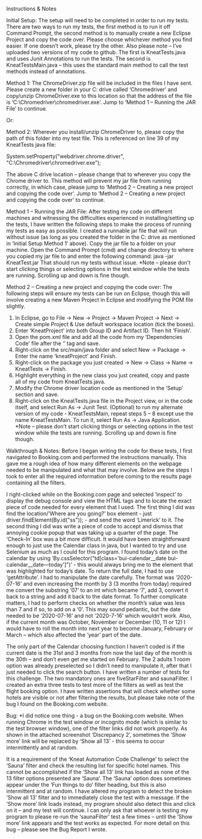 Instructions & Notes

Initial Setup:
The setup will need to be completed in order to run my tests. There are two ways to run my tests, the first method is to run it off Command Prompt, the second method is to manually create a new Eclipse Project and copy the code over. Please choose whichever method you find easier. If one doesn’t work, please try the other.
Also please note – I’ve uploaded two versions of my code to github. The first is KneatTests.java and uses Junit Annotations to run the tests. The second is KneatTestsMain.java – this uses the standard main method to call the test methods instead of annotations.

Method 1:
The ChromeDriver.zip file will be included in the files I have sent. Please create a new folder in your C: drive called ‘Chromedriver’ and copy/unzip ChromeDriver.exe to this location so that the address of the file is ‘C:\Chromedriver\chromedriver.exe’. Jump to ‘Method 1 – Running the JAR File’ to continue.

Or:

Method 2:
Wherever you install/unzip ChromeDriver to, please copy the path of this folder into my test file. This is referenced on line 39 of my KneatTests java file:

System.setProperty("webdriver.chrome.driver", "C:\\Chromedriver\\chromedriver.exe");

The above C drive location – please change that to wherever you copy the Chrome driver to.
This method will prevent my jar file from running correctly, in which case, please jump to ‘Method 2 – Creating a new project and copying the code over’. Jump to ‘Method 2 – Creating a new project and copying the code over’ to continue.

Method 1 – Running the JAR File:
After testing my code on different machines and witnessing the difficulties experienced in installing/setting up the tests, I have written the following steps to make the process of running my tests as easy as possible.
I created a runnable jar file that will run without issue (as long as you created the folder in the C: drive as mentioned in ‘Initial Setup Method 1’ above). Copy the jar file to a folder on your machine.
Open the Command Prompt (cmd) and change directory to where you copied my jar file to and enter the following command:
java -jar KneatTest.jar
That should run my tests without issue.
*Note – please don’t start clicking things or selecting options in the test window while the tests are running. Scrolling up and down is fine though.

Method 2 – Creating a new project and copying the code over:
The following steps will ensure my tests can be run on Eclipse, though this will involve creating a new Maven Project in Eclipse and modifying the POM file slightly.
1. In Eclipse, go to File → New → Project → Maven Project → Next → Create simple Project & Use default workspace location (tick the boxes).
2. Enter ‘KneatProject’ into both Group ID and Artifact ID. Then hit ‘Finish’.
3. Open the pom.xml file and add all the code from my ‘Dependencies Code’ file after the ‘</version>’ tag and save.
4. Right-click on the src/main/java folder and select New → Package → Enter the name ‘kneatProject’ and Finish.
5. Right-click on the package you just created → New → Class → Name → KneatTests → Finish.
6. Highlight everything in the new class you just created, copy and paste all of my code from KneatTests.java.
7. Modify the Chrome driver location code as mentioned in the ‘Setup’ section and save.
8. Right-click on the KneatTests.java file in the Project view, or in the code itself, and select Run As → Junit Test.
(Optional) to run my alternate version of my code - KneatTestsMain, repeat steps 5 – 8 except use the name KneatTestsMain. To run it, select Run As → Java Application.
*Note – please don’t start clicking things or selecting options in the test window while the tests are running. Scrolling up and down is fine though.

Walkthrough & Notes:
Before I began writing the code for these tests, I first navigated to Booking.com and performed the instructions manually. This gave me a rough idea of how many different elements on the webpage needed to be manipulated and what that may involve. Below are the steps I took to enter all the required information before coming to the results page containing all the filters.

I right-clicked while on the Booking.com page and selected ‘inspect’ to display the debug console and view the HTML tags and to locate the exact piece of code needed for every element that I used. The first thing I did was find the location/’Where are you going?’ box element - just driver.findElement(By.id("ss")); - and send the word ‘Limerick’ to it.
The second thing I did was write a piece of code to accept and dismiss that annoying cookie popup that was taking up a quarter of the page. 
The ‘Check-In’ box was a bit more difficult. It would have been straightforward enough to just use the Calendar class in java, but I wanted to try and use Selenium as much as I could for this program. I found today’s date on the calendar by using ‘By.cssSelector("td[class='bui-calendar__date bui-calendar__date—today']")’ - this would always bring me to the element that was highlighted for today’s date. To return the full date, I had to use ‘getAttribute’.
I had to manipulate the date carefully. The format was ‘2020-07-16’ and even increasing the month by 3 (3 months from today) required me convert the substring ‘07’ to an int which became ‘7’, add 3, convert it back to a string and add it back to the date format. To further complicate matters, I had to perform checks on whether the month’s value was less than 7 and if so, to add on a ‘0’. This may sound pedantic, but the date needed to be ‘2020-07-16’ and not ‘2020-7-16’ which wouldn’t work. Also, if the current month was October, November or December (10, 11 or 12) I would have to roll the month into next year to become January, February or March – which also affected the ‘year’ part of the date.

The only part of the Calendar choosing function I haven’t coded is if the current date is the 31st and 3 months from now the last day of the month is the 30th – and don’t even get me started on February.
The 2 adults 1 room option was already preselected so I didn’t need to manipulate it, after that I just needed to click the search button.
I have written a number of tests for this challenge. The two mandatory ones are fiveStarFilter and saunaFilter. I created an extra three tests to test more of the filters as well as test the flight booking option.
I have written assertions that will check whether some hotels are visible or not after filtering the results, but please take note of the bug I found on the Booking.com website.

Bug:
*I did notice one thing - a bug on the Booking.com website. When running Chrome in the test window or incognito mode (which is similar to the test browser window), one of the filter links did not work properly. As shown in the attached screenshot ‘Discrepancy 2’, sometimes the ‘Show more’ link will be replaced by ‘Show all 13’ - this seems to occur intermittently and at random.

It is a requirement of the ‘Kneat Automation Code Challenge’ to select the ‘Sauna’ filter and check the resulting list for specific hotel names. This cannot be accomplished if the ‘Show all 13’ link has loaded as none of the 13 filter options presented are ‘Sauna’.
The ‘Sauna’ option does sometimes appear under the ‘Fun things to do’ filter heading, but this is also intermittent and at random.
I have altered my program to detect the broken ‘Show all 13’ filter and to immediately close the test with a message. If the ‘Show more’ link loads instead, my program should also detect this and click on it – and my test will continue.
I can only ask that whoever is testing my program to please re-run the ‘saunaFilter’ test a few times – until the ‘Show more’ link appears and the test works as expected.
For more detail on this bug – please see the Bug Report I wrote.
